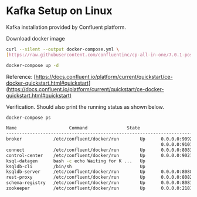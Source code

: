 # Kafka Setup on Linux

Kafka installation provided by Confluent platform.

Download docker image

```bash
curl --silent --output docker-compose.yml \
[https://raw.githubusercontent.com/confluentinc/cp-all-in-one/7.0.1-post/cp-all-in-one/docker-compose.yml](https://raw.githubusercontent.com/confluentinc/cp-all-in-one/7.0.1-post/cp-all-in-one/docker-compose.yml)

docker-compose up -d
```

Reference: [https://docs.confluent.io/platform/current/quickstart/ce-docker-quickstart.html#quickstart](https://docs.confluent.io/platform/current/quickstart/ce-docker-quickstart.html#quickstart)

Verification. Should also print the running status as shown below.

```bash
docker-compose ps

Name                    Command               State                                 Ports                              
----------------------------------------------------------------------------------------------------------------------------
broker            /etc/confluent/docker/run        Up      0.0.0.0:9092->9092/tcp,:::9092->9092/tcp,                        
                                                           0.0.0.0:9101->9101/tcp,:::9101->9101/tcp                         
connect           /etc/confluent/docker/run        Up      0.0.0.0:8083->8083/tcp,:::8083->8083/tcp, 9092/tcp               
control-center    /etc/confluent/docker/run        Up      0.0.0.0:9021->9021/tcp,:::9021->9021/tcp                         
ksql-datagen      bash -c echo Waiting for K ...   Up                                                                       
ksqldb-cli        /bin/sh                          Up                                                                       
ksqldb-server     /etc/confluent/docker/run        Up      0.0.0.0:8088->8088/tcp,:::8088->8088/tcp                         
rest-proxy        /etc/confluent/docker/run        Up      0.0.0.0:8082->8082/tcp,:::8082->8082/tcp                         
schema-registry   /etc/confluent/docker/run        Up      0.0.0.0:8081->8081/tcp,:::8081->8081/tcp                         
zookeeper         /etc/confluent/docker/run        Up      0.0.0.0:2181->2181/tcp,:::2181->2181/tcp, 2888/tcp, 3888/tcp
```
